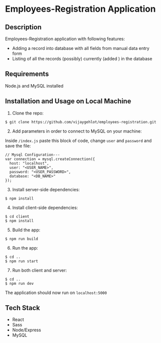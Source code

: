 # Employees-Registration Application

## Description

Employees-Registration application with following features:

* Adding a record into database with all fields from manual data entry form
* Listing of all the records (possibly) currently (added ) in the database


## Requirements

Node.js and MySQL installed

## Installation and Usage on Local Machine

1. Clone the repo:

```
$ git clone https://github.com/vijaygehlot/employees-registration.git

```

2. Add parameters in order to connect to MySQL on your machine:



Inside ```/index.js``` paste this block of code, change ```user``` and ```password``` and save the file:

```
// Mysql Configuration---
var connection = mysql.createConnection({
  host: "localhost",
  user: "<USER_NAME>",
  password: "<USER_PASSWORD>",
  database: "<DB_NAME>"
});
```

3. Install server-side dependencies:

```
$ npm install
```

4. Install client-side dependencies:

```
$ cd client
$ npm install
```

5. Build the app:

```
$ npm run build
```

6. Run the app:

```
$ cd ..
$ npm run start
```

7. Run both client and server:

```
$ cd ..
$ npm run dev
```

The application should now run on <code>localhost:5000</code>

## Tech Stack

* React
* Sass
* Node/Express
* MySQL

